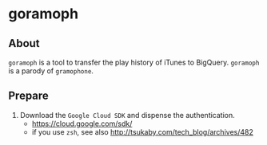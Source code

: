 # goramoph
## About
`goramoph` is a tool to transfer the play history of iTunes to BigQuery.
`goramoph` is a parody of `gramophone`.

## Prepare
1. Download the `Google Cloud SDK` and dispense the authentication.
    * https://cloud.google.com/sdk/
    * if you use `zsh`, see also http://tsukaby.com/tech_blog/archives/482
